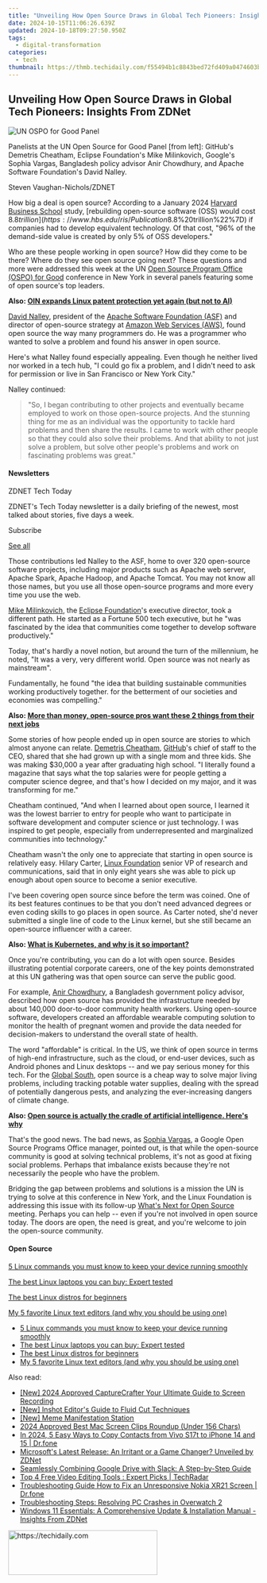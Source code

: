 ```yaml
---
title: "Unveiling How Open Source Draws in Global Tech Pioneers: Insights From ZDNet"
date: 2024-10-15T11:06:26.639Z
updated: 2024-10-18T09:27:50.950Z
tags:
  - digital-transformation
categories:
  - tech
thumbnail: https://thmb.techidaily.com/f55494b1c8843bed72fd409a0474603bdb628f91806cf12974c661e4f3ab93d8.jpg
---
```


## Unveiling How Open Source Draws in Global Tech Pioneers: Insights From ZDNet

![UN OSPO for Good Panel](https://www.zdnet.com/a/img/resize/7c0af62b9ae6d201701c6f34cee2cfc0e3cbe31b/2024/07/11/54fa5933-f0f3-443d-8e09-08f1333e5359/un-ospo-for-good-panel.jpg?auto=webp&width=1280)

Panelists at the UN Open Source for Good Panel \[from left\]: GitHub's Demetris Cheatham, Eclipse Foundation's Mike Milinkovich, Google's Sophia Vargas, Bangladesh policy advisor Anir Chowdhury, and Apache Software Foundation's David Nalley.

Steven Vaughan-Nichols/ZDNET

How big a deal is open source? According to a January 2024 [Harvard Business School](https://www.hbs.edu/#link=%7B%22role%22:%22standard%22,%22href%22:%22https://www.hbs.edu/%22,%22target%22:%22%5Fblank%22,%22absolute%22:%22%22,%22linkText%22:%22Harvard%20Business%20School%22%7D) study, [rebuilding open-source software (OSS) would cost $8.8 trillion](https://www.hbs.edu/ris/Publication%20Files/24-038%5F51f8444f-502c-4139-8bf2-56eb4b65c58a.pdf#link=%7B%22role%22:%22standard%22,%22href%22:%22https://www.hbs.edu/ris/Publication%20Files/24-038%5F51f8444f-502c-4139-8bf2-56eb4b65c58a.pdf%22,%22target%22:%22%5Fblank%22,%22absolute%22:%22%22,%22linkText%22:%22rebuilding%20open-source%20software%20%28OSS%29%20would%20take%20$8.8%20trillion%22%7D) if companies had to develop equivalent technology. Of that cost, "96% of the demand-side value is created by only 5% of OSS developers."

Who are these people working in open source? How did they come to be there? Where do they see open source going next? These questions and more were addressed this week at the UN [Open Source Program Office (OSPO) for Good](https://www.un.org/techenvoy/content/ospos-good-2024) conference in New York in several panels featuring some of open source's top leaders.

**Also: [OIN expands Linux patent protection yet again (but not to AI)](https://www.zdnet.com/article/oin-expands-linux-patent-protection-yet-again-but-not-to-ai/)**

[David Nalley](https://www.linkedin.com/in/davidnalley/), president of the [Apache Software Foundation (ASF)](https://www.apache.org/) and director of open-source strategy at [Amazon Web Services (AWS)](https://buy.geni.us/Proxy.ashx?TSID=368250&GR%5FURL=https%3A%2F%2Faws.amazon.com%2F%3Ftag%3Dzd-buy-button-20%26ascsubtag%3D%5F%5FCOM%5FCLICK%5FID%5F%5F%7Ce07702f3-e038-4329-88eb-4fe91cd38a89%7Cdtp&dtb=1), found open source the way many programmers do. He was a programmer who wanted to solve a problem and found his answer in open source. 

Here's what Nalley found especially appealing. Even though he neither lived nor worked in a tech hub, "I could go fix a problem, and I didn't need to ask for permission or live in San Francisco or New York City."

Nalley continued:

> "So, I began contributing to other projects and eventually became employed to work on those open-source projects. And the stunning thing for me as an individual was the opportunity to tackle hard problems and then share the results. I came to work with other people so that they could also solve their problems. And that ability to not just solve a problem, but solve other people's problems and work on fascinating problems was great." 

#### Newsletters

ZDNET Tech Today

ZDNET's Tech Today newsletter is a daily briefing of the newest, most talked about stories, five days a week.

 Subscribe

[See all](https://www.zdnet.com/newsletters/)

Those contributions led Nalley to the ASF, home to over 320 open-source software projects, including major products such as Apache web server, Apache Spark, Apache Hadoop, and Apache Tomcat. You may not know all those names, but you use all those open-source programs and more every time you use the web. 

[Mike Milinkovich](https://www.linkedin.com/in/mikemilinkovich/?originalSubdomain=ca), the [Eclipse Foundation](https://www.eclipse.org/org/foundation/)'s executive director, took a different path. He started as a Fortune 500 tech executive, but he "was fascinated by the idea that communities come together to develop software productively."

Today, that's hardly a novel notion, but around the turn of the millennium, he noted, "It was a very, very different world. Open source was not nearly as mainstream". 

Fundamentally, he found "the idea that building sustainable communities working productively together. for the betterment of our societies and economies was compelling."

**Also: [More than money, open-source pros want these 2 things from their next jobs](https://www.zdnet.com/home-and-office/work-life/more-than-money-open-source-pros-want-these-2-things-from-their-next-jobs/)**

Some stories of how people ended up in open source are stories to which almost anyone can relate. [Demetris Cheatham](https://www.linkedin.com/in/dwcheatham/), [GitHub](https://github.com/)'s chief of staff to the CEO, shared that she had grown up with a single mom and three kids. She was making $30,000 a year after graduating high school. "I literally found a magazine that says what the top salaries were for people getting a computer science degree, and that's how I decided on my major, and it was transforming for me."

Cheatham continued, "And when I learned about open source, I learned it was the lowest barrier to entry for people who want to participate in software development and computer science or just technology. I was inspired to get people, especially from underrepresented and marginalized communities into technology."

Cheatham wasn't the only one to appreciate that starting in open source is relatively easy. Hilary Carter, [Linux Foundation](https://www.linuxfoundation.org/) senior VP of research and communications, said that in only eight years she was able to pick up enough about open source to become a senior executive.

I've been covering open source since before the term was coined. One of its best features continues to be that you don't need advanced degrees or even coding skills to go places in open source. As Carter noted, she'd never submitted a single line of code to the Linux kernel, but she still became an open-source influencer with a career.

**Also: [What is Kubernetes, and why is it so important?](https://www.zdnet.com/article/what-is-kubernetes-and-why-is-it-so-important/)**

Once you're contributing, you can do a lot with open source. Besides illustrating potential corporate careers, one of the key points demonstrated at this UN gathering was that open source can serve the public good. 

For example, [Anir Chowdhury](https://www.linkedin.com/in/anirchowdhury/), a Bangladesh government policy advisor, described how open source has provided the infrastructure needed by about 140,000 door-to-door community health workers. Using open-source software, developers created an affordable wearable computing solution to monitor the health of pregnant women and provide the data needed for decision-makers to understand the overall state of health.

The word "affordable" is critical. In the US, we think of open source in terms of high-end infrastructure, such as the cloud, or end-user devices, such as Android phones and Linux desktops -- and we pay serious money for this tech. For the [Global South](https://globalsouthstudies.as.virginia.edu/what-is-global-south), open source is a cheap way to solve major living problems, including tracking potable water supplies, dealing with the spread of potentially dangerous pests, and analyzing the ever-increasing dangers of climate change. 

**Also: [Open source is actually the cradle of artificial intelligence. Here's why](https://www.zdnet.com/article/why-open-source-is-the-cradle-of-artificial-intelligence/)**

That's the good news. The bad news, as [Sophia Vargas](https://www.linkedin.com/in/sophia-vargas-54608220/), a Google Open Source Programs Office manager, pointed out, is that while the open-source community is good at solving technical problems, it's not as good at fixing social problems. Perhaps that imbalance exists because they're not necessarily the people who have the problem. 

Bridging the gap between problems and solutions is a mission the UN is trying to solve at this conference in New York, and the Linux Foundation is addressing this issue with its follow-up [What's Next for Open Source](https://events.linuxfoundation.org/whatsnext4oss/) meeting. Perhaps you can help -- even if you're not involved in open source today. The doors are open, the need is great, and you're welcome to join the open-source community. 

#### Open Source

[5 Linux commands you must know to keep your device running smoothly](https://www.zdnet.com/article/5-linux-commands-you-must-know-to-keep-your-device-running-smoothly/ "5 Linux commands you must know to keep your device running smoothly")

[The best Linux laptops you can buy: Expert tested](https://www.zdnet.com/article/best-linux-laptop/ "The best Linux laptops you can buy: Expert tested")

[The best Linux distros for beginners](https://www.zdnet.com/article/best-linux-desktops-for-beginners/ "The best Linux distros for beginners")

[My 5 favorite Linux text editors (and why you should be using one)](https://www.zdnet.com/article/my-favorite-linux-text-editors-and-why-you-should-be-using-one/ "My 5 favorite Linux text editors (and why you should be using one)")

* [5 Linux commands you must know to keep your device running smoothly](https://www.zdnet.com/article/5-linux-commands-you-must-know-to-keep-your-device-running-smoothly/ "5 Linux commands you must know to keep your device running smoothly")
* [The best Linux laptops you can buy: Expert tested](https://www.zdnet.com/article/best-linux-laptop/ "The best Linux laptops you can buy: Expert tested")
* [The best Linux distros for beginners](https://www.zdnet.com/article/best-linux-desktops-for-beginners/ "The best Linux distros for beginners")
* [My 5 favorite Linux text editors (and why you should be using one)](https://www.zdnet.com/article/my-favorite-linux-text-editors-and-why-you-should-be-using-one/ "My 5 favorite Linux text editors (and why you should be using one)")

<ins class="adsbygoogle"
     style="display:block"
     data-ad-format="autorelaxed"
     data-ad-client="ca-pub-7571918770474297"
     data-ad-slot="1223367746"></ins>

<ins class="adsbygoogle"
     style="display:block"
     data-ad-client="ca-pub-7571918770474297"
     data-ad-slot="8358498916"
     data-ad-format="auto"
     data-full-width-responsive="true"></ins>

<span class="atpl-alsoreadstyle">Also read:</span>
<div><ul>
<li><a href="https://screen-video-capture.techidaily.com/new-2024-approved-capturecrafter-your-ultimate-guide-to-screen-recording/"><u>[New] 2024 Approved CaptureCrafter Your Ultimate Guide to Screen Recording</u></a></li>
<li><a href="https://fox-boxes.techidaily.com/new-inshot-editors-guide-to-fluid-cut-techniques/"><u>[New] Inshot Editor's Guide to Fluid Cut Techniques</u></a></li>
<li><a href="https://extra-support.techidaily.com/new-meme-manifestation-station/"><u>[New] Meme Manifestation Station</u></a></li>
<li><a href="https://remote-screen-capture.techidaily.com/2024-approved-best-mac-screen-clips-roundup-under-156-chars/"><u>2024 Approved Best Mac Screen Clips Roundup (Under 156 Chars)</u></a></li>
<li><a href="https://android-transfer.techidaily.com/in-2024-5-easy-ways-to-copy-contacts-from-vivo-s17t-to-iphone-14-and-15-drfone-by-drfone-transfer-from-android-transfer-from-android/"><u>In 2024, 5 Easy Ways to Copy Contacts from Vivo S17t to iPhone 14 and 15 | Dr.fone</u></a></li>
<li><a href="https://app-tips.techidaily.com/microsofts-latest-release-an-irritant-or-a-game-changer-unveiled-by-zdnet/"><u>Microsoft's Latest Release: An Irritant or a Game Changer? Unveiled by ZDNet</u></a></li>
<li><a href="https://app-tips.techidaily.com/seamlessly-combining-google-drive-with-slack-a-step-by-step-guide/"><u>Seamlessly Combining Google Drive with Slack: A Step-by-Step Guide</u></a></li>
<li><a href="https://app-tips.techidaily.com/top-4-free-video-editing-tools-expert-picks-techradar/"><u>Top 4 Free Video Editing Tools : Expert Picks | TechRadar</u></a></li>
<li><a href="https://howto.techidaily.com/troubleshooting-guide-how-to-fix-an-unresponsive-nokia-xr21-screen-drfone-by-drfone-fix-android-problems-fix-android-problems/"><u>Troubleshooting Guide How to Fix an Unresponsive Nokia XR21 Screen | Dr.fone</u></a></li>
<li><a href="https://win-answers.techidaily.com/troubleshooting-steps-resolving-pc-crashes-in-overwatch-2/"><u>Troubleshooting Steps: Resolving PC Crashes in Overwatch 2</u></a></li>
<li><a href="https://app-tips.techidaily.com/windows-11-essentials-a-comprehensive-update-and-installation-manual-insights-from-zdnet/"><u>Windows 11 Essentials: A Comprehensive Update & Installation Manual - Insights From ZDNet</u></a></li>
</ul></div>

<!-- affiliate ads begin -->
<a href="https://25home.pxf.io/c/5597632/2148646/16836" target="_top" id="2148646">
  <img src="//a.impactradius-go.com/display-ad/16836-2148646" border="0" alt="https://techidaily.com" width="300" height="90"/>
</a>
<img height="0" width="0" src="https://25home.pxf.io/i/5597632/2148646/16836" style="position:absolute;visibility:hidden;" border="0" />
<!-- affiliate ads end -->


